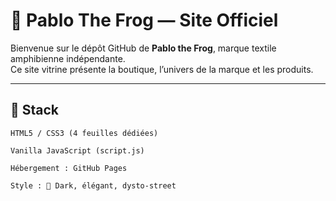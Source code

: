 # 🐸 Pablo The Frog — Site Officiel

Bienvenue sur le dépôt GitHub de **Pablo the Frog**, marque textile amphibienne indépendante.  
Ce site vitrine présente la boutique, l’univers de la marque et les produits.

---

## 🔧 Stack

    HTML5 / CSS3 (4 feuilles dédiées)

    Vanilla JavaScript (script.js)

    Hébergement : GitHub Pages

    Style : 🐸 Dark, élégant, dysto-street

